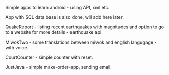 Simple apps to learn android - using API, xml etc.

App with SQL data base is also done, will add here later.

QuakeReport - listing recent earthquakes with magnitudes and option to go to a website for more details - earthquake api.

MiwokTwo - some translations between miwok and english langugage - with voice.

CourtCounter - simple counter with reset.

JustJava - simple make-order-app, sending email.
